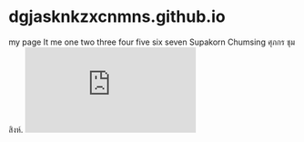 # dgjasknkzxcnmns.github.io
my page  It me 
one two three four five 
six seven 
Supakorn Chumsing
ศุภกร ชุมสิงห์.
![image](https://www.facebook.com/photo.php?fbid=2676374326011898&set=a.1622620318053976&type=3&theater.png)

